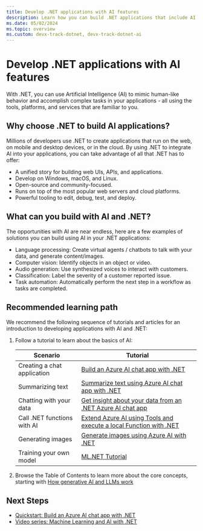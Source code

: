 ```yaml
---
title: Develop .NET applications with AI features
description: Learn how you can build .NET applications that include AI features.
ms.date: 05/02/2024
ms.topic: overview
ms.custom: devx-track-dotnet, devx-track-dotnet-ai
---
```


# Develop .NET applications with AI features

With .NET, you can use Artificial Intelligence (AI) to mimic human-like behavior and accomplish complex tasks in your applications - all using the tools, platforms, and services that are familiar to you.

## Why choose .NET to build AI applications?

Millions of developers use .NET to create applications that run on the web, on mobile and desktop devices, or in the cloud. By using .NET to integrate AI into your applications, you can take advantage of all that .NET has to offer:

* A unified story for building web UIs, APIs, and applications.
* Develop on Windows, macOS, and Linux.
* Open-source and community-focused.
* Runs on top of the most popular web servers and cloud platforms.
* Powerful tooling to edit, debug, test, and deploy.

## What can you build with AI and .NET?

The opportunities with AI are near endless, here are a few examples of solutions you can build using AI in your .NET applications:

* Language processing: Create virtual agents / chatbots to talk with your data, and generate content/images.
* Computer vision: Identify objects in an object or video.
* Audio generation: Use synthesized voices to interact with customers.
* Classification: Label the severity of a customer reported issue.
* Task automation: Automatically perform the next step in a workflow as tasks are completed.

## Recommended learning path

We recommend the following sequence of tutorials and articles for an introduction to developing applications with AI and .NET:

1. Follow a tutorial to learn about the basics of AI:

   |Scenario  |Tutorial  |
   |----------|----------|
   | Creating a chat application | [Build an Azure AI chat app with .NET](../quickstarts/get-started-azure-openai.md)|
   | Summarizing text | [Summarize text using Azure AI chat app with .NET](../quickstarts/quickstart-openai-summarize-text.md) |
   | Chatting with your data     | [Get insight about your data from an .NET Azure AI chat app](../quickstarts/quickstart-ai-chat-with-data.md) |
   | Call .NET functions with AI | [Extend Azure AI using Tools and execute a local Function with .NET](../quickstarts/quickstart-azure-openai-tool.md) |
   | Generating images | [Generate images using Azure AI with .NET](../quickstarts/quickstart-openai-generate-images.md) |
   | Training your own model |[ML.NET Tutorial](https://dotnet.microsoft.com/learn/ml-dotnet/get-started-tutorial/intro) |

1. Browse the Table of Contents to learn more about the core concepts, starting with [How generative AI and LLMs work](../conceptual/how-genai-and-llms-work.md)

## Next Steps

- [Quickstart: Build an Azure AI chat app with .NET](../quickstarts/get-started-azure-openai.md)
- [Video series: Machine Learning and AI with .NET](/shows/machine-learning-and-ai-with-dotnet-for-beginners)

